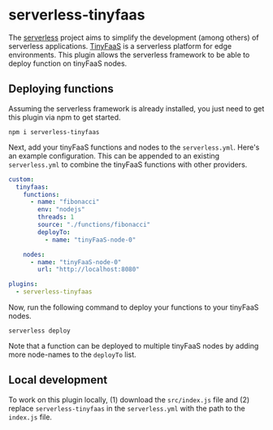 # serverless-tinyfaas

The [serverless](https://serverless.com) project aims to simplify the development (among others) of serverless applications.
[TinyFaaS](https://github.com/OpenFogStack/tinyFaaS) is a serverless platform for edge environments. 
This plugin allows the serverless framework to be able to deploy function on tinyFaaS nodes.

## Deploying functions

Assuming the serverless framework is already installed, you just need to get this plugin via npm to get started.

```shell
npm i serverless-tinyfaas
```
Next, add your tinyFaaS functions and nodes to the `serverless.yml`. Here's an example configuration. This can be appended to an existing `serverless.yml` to combine the tinyFaaS functions with other providers.

```yaml
custom:
  tinyfaas:
    functions:
      - name: "fibonacci"
        env: "nodejs"
        threads: 1
        source: "./functions/fibonacci"
        deployTo:
          - name: "tinyFaaS-node-0"

    nodes:
      - name: "tinyFaaS-node-0"
        url: "http://localhost:8080"

plugins:
  - serverless-tinyfaas
```

Now, run the following command to deploy your functions to your tinyFaaS nodes.

```shell
serverless deploy
```

Note that a function can be deployed to multiple tinyFaaS nodes by adding more node-names to the `deployTo` list.

## Local development

To work on this plugin locally, (1) download the `src/index.js` file and (2) replace `serverless-tinyfaas` in the `serverless.yml` with the path to the `index.js` file.
